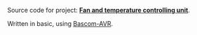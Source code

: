 Source code for project: **[Fan and temperature controlling unit](http://uctrl.net/projects/158/avr/fan-and-temperature-controlling-unit)**.

Written in basic, using [Bascom-AVR](http://www.mcselec.com/).